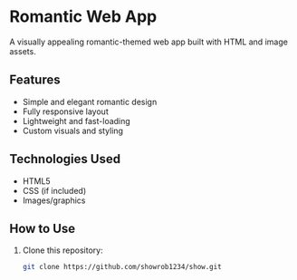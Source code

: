# Romantic Web App

A visually appealing romantic-themed web app built with HTML and image assets.

## Features

- Simple and elegant romantic design
- Fully responsive layout
- Lightweight and fast-loading
- Custom visuals and styling

## Technologies Used

- HTML5
- CSS (if included)
- Images/graphics

## How to Use

1. Clone this repository:
   ```bash
   git clone https://github.com/showrob1234/show.git
